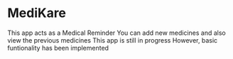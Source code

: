 # MediKare
This app acts as a Medical Reminder
You can add new medicines and also view the previous medicines
This app is still in progress However, basic funtionality has been implemented
